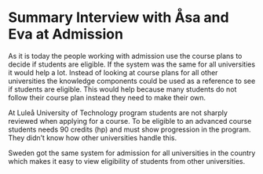 # Summary Interview with Åsa and Eva at Admission
As it is today the people working with admission use the course plans to decide if students are eligible. If the system was the same for all universities it would help a lot. Instead of looking at course plans for all other universities the knowledge components could be used as a reference to see if students are eligible. This would help because many students do not follow their course plan instead they need to make their own. 

At Luleå University of Technology program students are not sharply reviewed when applying for a course. To be eligible to an advanced course students needs 90 credits (hp) and must show progression in the program. They didn’t know how other universities handle this. 

Sweden got the same system for admission for all universities in the country which makes it easy to view eligibility of students from other universities. 
